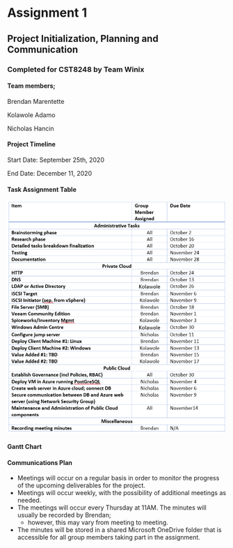 # Assignment 1
## Project Initialization, Planning and Communication
### Completed for CST8248 by Team Winix

#### Team members;
Brendan Marentette

Kolawole Adamo

Nicholas Hancin

#### Project Timeline
Start Date: September 25th, 2020

End Date: December 11, 2020

#### Task Assignment Table

  ![Table1](Table1.png)

#### Gantt Chart

  

#### Communications Plan
  - Meetings will occur on a regular basis in order to monitor the progress of the upcoming deliverables for the project. 
  - Meetings will occur weekly, with the possibility of additional meetings as needed. 
  - The meetings will occur every Thursday at 11AM. The minutes will usually be recorded by Brendan; 
      - however, this may vary from meeting to meeting. 
  - The minutes will be stored in a shared Microsoft OneDrive folder that is accessible for all group members taking part in the assignment.
